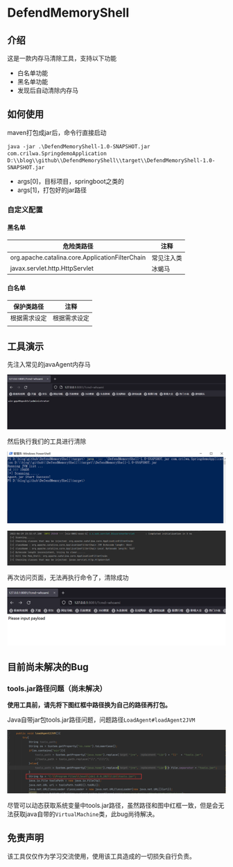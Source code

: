 # DefendMemoryShell

## 介绍

这是一款内存马清除工具，支持以下功能

- 白名单功能
- 黑名单功能
- 发现后自动清除内存马

## 如何使用

maven打包成jar后，命令行直接启动

```shell
java -jar .\DefendMemoryShell-1.0-SNAPSHOT.jar com.crilwa.SpringdemoApplication D:\\blog\\github\\DefendMemoryShell\\target\\DefendMemoryShell-1.0-SNAPSHOT.jar
```

- args[0]，目标项目，springboot之类的
- args[1]，打包好的jar路径

### 自定义配置

#### 黑名单

| 危险类路径                                      | 注释       |
| ----------------------------------------------- | ---------- |
| org.apache.catalina.core.ApplicationFilterChain | 常见注入类 |
| javax.servlet.http.HttpServlet                  | 冰蝎马     |

#### 白名单

| 保护类路径   | 注释         |
| ------------ | ------------ |
| 根据需求设定 | 根据需求设定 |
|              |              |

## 工具演示

先注入常见的javaAgent内存马

![2](images/2.png)

然后执行我们的工具进行清除

![3](images/3.png)

![4](images/4.png)

再次访问页面，无法再执行命令了，清除成功

![5](images/5.png)

## 目前尚未解决的Bug

### tools.jar路径问题（尚未解决）

**使用工具前，请先将下图红框中路径换为自己的路径再打包。**

Java自带jar包tools.jar路径问题，问题路径`LoadAgent#loadAgent2JVM`

![1](images/1.png)

尽管可以动态获取系统变量中tools.jar路径，虽然路径和图中红框一致，但是会无法获取java自带的`VirtualMachine`类，此bug尚待解决。

## 免责声明

该工具仅仅作为学习交流使用，使用该工具造成的一切损失自行负责。

